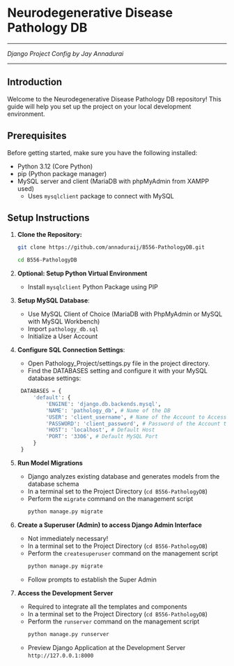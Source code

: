 # Neurodegenerative Disease Pathology DB

---
_Django Project Config by Jay Annadurai_

---


## Introduction
Welcome to the Neurodegenerative Disease Pathology DB repository! 
This guide will help you set up the project on your local development environment.

## Prerequisites
Before getting started, make sure you have the following installed:
- Python 3.12 (Core Python)
- pip (Python package manager)
- MySQL server and client (MariaDB with phpMyAdmin from XAMPP used)
  - Uses ```mysqlclient``` package to connect with MySQL

## Setup Instructions
1. **Clone the Repository:**
   ```bash
   git clone https://github.com/annaduraij/B556-PathologyDB.git
   ```
   ```bash 
   cd B556-PathologyDB
   ```

2. **Optional: Setup Python Virtual Environment**
    - Install ```mysqlclient``` Python Package using PIP
   
3. **Setup MySQL Database**:
    - Use MySQL Client of Choice (MariaDB with PhpMyAdmin or MySQL with MySQL Workbench)
    - Import ```pathology_db.sql```
    - Initialize a User Account
      
4. **Configure SQL Connection Settings**:
   - Open Pathology_Project/settings.py file in the project directory.
   - Find the DATABASES setting and configure it with your MySQL database settings:
   ```python
    DATABASES = {
        'default': {
            'ENGINE': 'django.db.backends.mysql',
            'NAME': 'pathology_db', # Name of the DB
            'USER': 'client_username', # Name of the Account to Access DB
            'PASSWORD': 'client_password', # Password of the Account to Access DB
            'HOST': 'localhost', # Default Host
            'PORT': '3306', # Default MySQL Port
        }
    }
    ```
   
5. **Run Model Migrations**
   - Django analyzes existing database and generates models from the database schema
   - In a terminal set to the Project Directory (```cd B556-PathologyDB```)
   - Perform the ```migrate``` command on the management script
      ```bash
      python manage.py migrate
      ```
      
6. **Create a Superuser (Admin) to access Django Admin Interface**
   - Not immediately necessary!
   - In a terminal set to the Project Directory (```cd B556-PathologyDB```)
   - Perform the ```createsuperuser``` command on the management script
     ```bash
     python manage.py migrate
     ```
   - Follow prompts to establish the Super Admin
     
7. **Access the Development Server**
   - Required to integrate all the templates and components
   - In a terminal set to the Project Directory (```cd B556-PathologyDB```)
   - Perform the ```runserver``` command on the management script
     ```bash
     python manage.py runserver
     ``` 
   - Preview Django Application at the Development Server ```http://127.0.0.1:8000```
